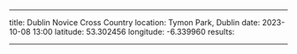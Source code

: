 ---
title: Dublin Novice Cross Country
location: Tymon Park, Dublin
date: 2023-10-08 13:00
latitude: 53.302456
longitude: -6.339960
results:
  
  ---
